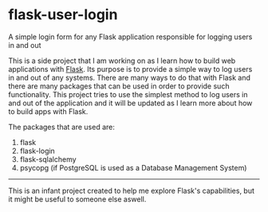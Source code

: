 # flask-user-login
A simple login form for any Flask application responsible for logging users in and out

This is a side project that I am working on as I learn how to build web applications with [Flask](http://flask.pocoo.org/). Its purpose is to provide a simple way to log users in and out of any systems. There are many ways to do that with Flask and there are many packages that can be used in order to provide such functionality. This project tries to use the simplest method to log users in and out of the application and it will be updated as I learn more about how to build apps with Flask.

The packages that are used are:

1.  flask
2.  flask-login
3.  flask-sqlalchemy
4.  psycopg (if PostgreSQL is used as a Database Management System)

---
This is an infant project created to help me explore Flask's capabilities, but it might be useful to someone else aswell.
